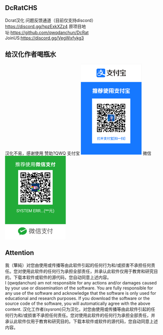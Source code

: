 ## DcRatCHS
Dcrat汉化
问题反馈通道（目前仅支持discord）https://discord.gg/hpzExkXZz4
原项目地址:https://github.com/qwqdanchun/DcRat
JoinUS:https://discord.gg/VegWxfykg3
## 给汉化作者喝瓶水
汉化不易，感谢使用
赞助?QWQ
支付宝
<img src="https://github.com/sysrom/DcRatCHS/blob/main/AliPay.jpg" width="200px">
微信
<img src="https://github.com/sysrom/DcRatCHS/blob/main/TXPay.png" width="200px">

## Attention

我（簞純）对您由使用或传播等由此软件引起的任何行为和/或损害不承担任何责任。您对使用此软件的任何行为承担全部责任，并承认此软件仅用于教育和研究目的。下载本软件或软件的源代码，您自动同意上述内容。  
I (qwqdanchun) am not responsible for any actions and/or damages caused by your use or dissemination of the software. You are fully responsible for any use of the software and acknowledge that the software is only used for educational and research purposes. If you download the software or the source code of the software, you will automatically agree with the above content.
汉化工作者(sysrom)只为汉化，对您由使用或传播等由此软件引起的任何行为和/或损害不承担任何责任。您对使用此软件的任何行为承担全部责任，并承认此软件仅用于教育和研究目的。下载本软件或软件的源代码，您自动同意上述内容。
